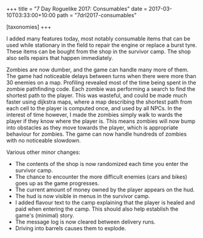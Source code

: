 +++
title = "7 Day Roguelike 2017: Consumables"
date = 2017-03-10T03:33:00+10:00
path = "7drl2017-consumables"

[taxonomies]
+++

I added many features today, most notably consumable items that can be used
while stationary in the field to repair the engine or replace a burst tyre.
These items can be bought from the shop in the survivor camp. The shop also
sells repairs that happen immediately.

Zombies are now dumber, and the game can handle many more of them.
The game had noticeable delays between turns when there were more than 30
enemies on a map. Profiling revealed most of the time being spent in the zombie
pathfinding code. Each zombie was performing a search to find the shortest path
to the player. This was wasteful, and could be made much faster using dijkstra
maps, where a map describing the shortest path from each cell to the player is
computed once, and used by all NPCs. In the interest of time however, I made
the zombies simply walk to wards the
player if they know where the player is. This means zombies will now bump into
obstacles as they move towards the player, which is appropriate behaviour for
zombies. The game can now handle hundreds of zombies with no noticeable slowdown.

Various other minor changes:
 - The contents of the shop is now randomized each time you enter the survivor
camp.
 - The chance to encounter the more difficult enemies (cars and bikes) goes up as
the game progresses.
 - The current amount of money owned by the player appears on the hud.
 - The hud is now visible in menus in the survivor camp.
 - I added flavour text to the camp explaining that the player is healed and
   paid when entering the camp. This should also help establish the game's
   (minimal) story.
 - The message log is now cleared between delivery runs.
 - Driving into barrels causes them to explode.
